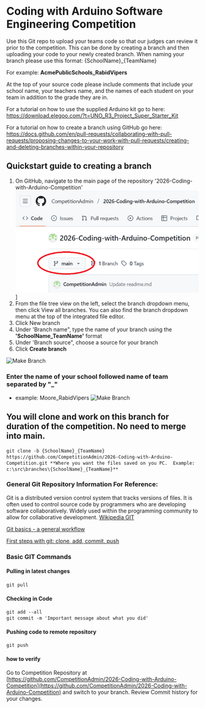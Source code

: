 # Coding with Arduino Software Engineering Competition

Use this Git repo to upload your teams code so that our judges can review it prior to the competition.  This can be done by creating a branch and then uploading your code to your newly created branch.  When naming your branch please use this format: {SchoolName}_{TeamName}

For example: <b>AcmePublicSchools_RabidVipers</b>

At the top of your source code please include comments that include your school name, your teachers name, and the names of each student on your team in addition to the grade they are in.

For a tutorial on how to use the supplied Arduino kit go to here: https://download.elegoo.com/?t=UNO_R3_Project_Super_Starter_Kit

For a tutorial on how to create a branch using GitHub go here: https://docs.github.com/en/pull-requests/collaborating-with-pull-requests/proposing-changes-to-your-work-with-pull-requests/creating-and-deleting-branches-within-your-repository



## Quickstart guide to creating a branch
   1. On GitHub, navigate to the main page of the repository '2026-Coding-with-Arduino-Competition'
      ![Select Repo](images/main.png)]
   3. From the file tree view on the left, select the  branch dropdown menu, then click View all branches. You can also find the branch dropdown menu at the top of the integrated file editor.
   4. Click New branch
   5. Under 'Branch name", type the name of your branch using the <b>'SchoolName_TeamName'</b> format
   6. Under 'Branch source", choose a source for your branch
   7. Click <b>Create branch</b>



![Make Branch](images/GitComp_Branch_2.png?raw=true "Make Branch")
### Enter the name of your school followed name of team separated by "_"
- example: Moore_RabidVipers
![Make Branch](images/GitComp_Branch_3.png?raw=true "Make Branch")

## You will clone and work on this branch for duration of the competition.  No need to merge into main. 
    git clone -b {SchoolName}_{TeamName} https://github.com/CompetitionAdmin/2026-Coding-with-Arduino-Competition.git **Where you want the files saved on you PC.  Example: c:\src\branches\{SchoolName}_{TeamName}**

### General Git Repository Information For Reference:

Git is a distributed version control system that tracks versions of files. It is often used to control source code by programmers who are developing software collaboratively.  Widely used within the programming community to allow for collaborative development. [Wikipedia GIT](https://en.wikipedia.org/wiki/Git)

[Git basics - a general workflow](https://gist.github.com/blackfalcon/8428401)

[First steps with git: clone, add, commit, push](https://docs.gitlab.com/ee/topics/git/commands.html)

### Basic GIT Commands
#### Pulling in latest changes
    git pull
#### Checking in Code
    git add --all
    git commit -m 'Important message about what you did'
#### Pushing code to remote repository
    git push
#### how to verify
Go to Competition Repository at [https://github.com/CompetitionAdmin/2026-Coding-with-Arduino-Competition](https://github.com/CompetitionAdmin/2026-Coding-with-Arduino-Competition) and switch to your branch.  Review Commit history for your changes.
